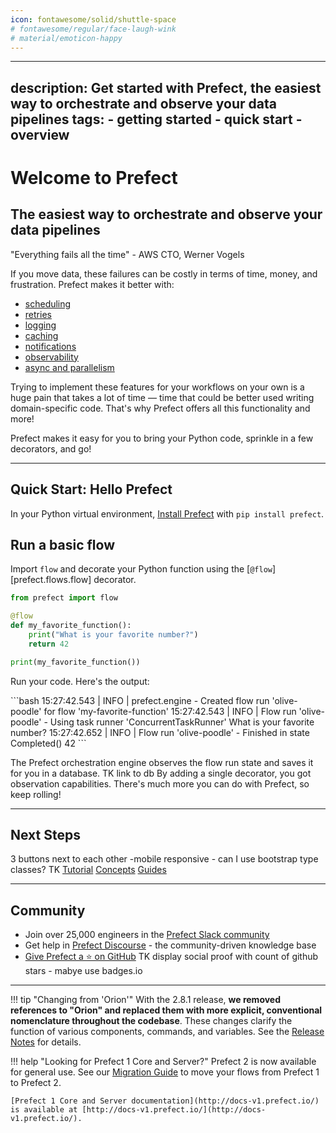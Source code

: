 ```yaml
---
icon: fontawesome/solid/shuttle-space
# fontawesome/regular/face-laugh-wink
# material/emoticon-happy 
---
```


---
description: Get started with Prefect, the easiest way to orchestrate and observe your data pipelines
tags:
    - getting started
    - quick start
    - overview
---

# Welcome to Prefect

## The easiest way to orchestrate and observe your data pipelines

"Everything fails all the time" - AWS CTO, Werner Vogels 

If you move data, these failures can be costly in terms of time, money, and frustration. Prefect makes it better with:

- [scheduling](/concepts/schedules/)
- [retries](/concepts/tasks/#task-arguments)
- [logging](/concepts/logs/)
- [caching](/concepts/tasks/#caching)
- [notifications](/ui/notifications/)
- [observability](/ui/overview/)
- [async and parallelism]()

Trying to implement these features for your workflows on your own is a huge pain that takes a lot of time &mdash; time that could be better used writing domain-specific code. That's why Prefect offers all this functionality and more! 

Prefect makes it easy for you to bring your Python code, sprinkle in a few decorators, and go!

---

## Quick Start: Hello Prefect

In your Python virtual environment, [Install Prefect](/getting-started/installation/) with `pip install prefect`. 

## Run a basic flow

Import `flow` and decorate your Python function using the [`@flow`][prefect.flows.flow] decorator.

```python
from prefect import flow

@flow
def my_favorite_function():
    print("What is your favorite number?")
    return 42

print(my_favorite_function())
```

Run your code. Here's the output:


<div class="terminal">
```bash
15:27:42.543 | INFO    | prefect.engine - Created flow run 'olive-poodle' for flow 'my-favorite-function'
15:27:42.543 | INFO    | Flow run 'olive-poodle' - Using task runner 'ConcurrentTaskRunner'
What is your favorite number?
15:27:42.652 | INFO    | Flow run 'olive-poodle' - Finished in state Completed()
42
```
</div>

The Prefect orchestration engine observes the flow run state and saves it for you in a database. TK link to db By adding a single decorator, you got observation capabilities. There's much more you can do with Prefect, so keep rolling!

---

## Next Steps

3 buttons next to each other -mobile responsive - can I use bootstrap type classes? TK
[Tutorial](/tutorial/index/)    [Concepts](/concepts/index/)  [Guides](guides/index/)

---

## Community

- Join over 25,000 engineers in the [Prefect Slack community](https://prefect.io/slack)
- Get help in [Prefect Discourse](https://discourse.prefect.io/) - the community-driven knowledge base
- [Give Prefect a ⭐️ on GitHub](https://github.com/PrefectHQ/prefect) TK display social proof with count of github stars - mabye use badges.io

---


!!! tip "Changing from 'Orion'"
    With the 2.8.1 release, **we removed references to "Orion" and replaced them with more explicit, conventional nomenclature throughout the codebase**. These changes clarify the function of various components, commands, and variables. See the [Release Notes](https://github.com/PrefectHQ/prefect/blob/main/RELEASE-NOTES.md#release-281) for details.

!!! help "Looking for Prefect 1 Core and Server?"
    Prefect 2 is now available for general use. See our [Migration Guide](guides/migration-guide/) to move your flows from Prefect 1 to Prefect 2.

    [Prefect 1 Core and Server documentation](http://docs-v1.prefect.io/) is available at [http://docs-v1.prefect.io/](http://docs-v1.prefect.io/).